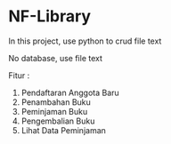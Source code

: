 # NF-Library
In this project, use python to crud file text

No database, use file text

Fitur :
1. Pendaftaran Anggota Baru
2. Penambahan Buku
3. Peminjaman Buku
4. Pengembalian Buku
5. Lihat Data Peminjaman
